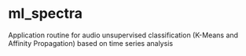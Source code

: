 # ml_spectra
Application routine for audio unsupervised classification (K-Means and Affinity Propagation) based on time series analysis
